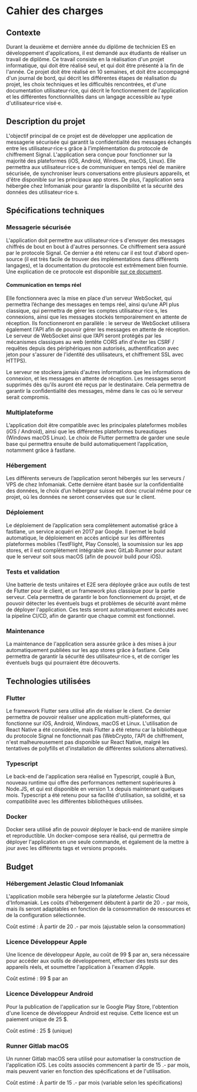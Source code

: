 # Cahier des charges

## Contexte

Durant la deuxième et dernière année du diplôme de technicien ES en développement d'applications, il est demandé aux étudiants de réaliser un travail de diplôme. Ce travail consiste en la réalisation d'un projet informatique, qui doit être réalisé seul, et qui doit être présenté à la fin de l'année. Ce projet doit être réalisé en 10 semaines, et doit être accompagné d'un journal de bord, qui décrit les différentes étapes de réalisation du projet, les choix techniques et les difficultés rencontrées, et d'une documentation utilisateur·rice, qui décrit le fonctionnement de l'application et les différentes fonctionnalités dans un langage accessible au type d'utilisateur·rice visé·e.

## Description du projet

L'objectif principal de ce projet est de développer une application de messagerie sécurisée qui garantit la confidentialité des messages échangés entre les utilisateur·rice·s grâce à l'implémentation du protocole de chiffrement Signal. L'application sera conçue pour fonctionner sur la majorité des plateformes (iOS, Android, Windows, macOS, Linux). Elle permettra aux utilisateur·rice·s de communiquer en temps réel de manière sécurisée, de synchroniser leurs conversations entre plusieurs appareils, et d'être disponible sur les principaux app stores. De plus, l'application sera hébergée chez Infomaniak pour garantir la disponibilité et la sécurité des données des utilisateur·rice·s.

## Spécifications techniques

### Messagerie sécurisée

L'application doit permettre aux utilisateur·rice·s d'envoyer des messages chiffrés de bout en bout à d'autres personnes. Ce chiffrement sera assuré par le protocole Signal. Ce dernier a été retenu car il est tout d'abord open-source (il est très facile de trouver des implémentations dans différents langages), et la documentation du protocole est extrêmement bien fournie. Une explication de ce protocole est disponible [sur ce document](./protocole-signal.md).

#### Communication en temps réel

Elle fonctionnera avec la mise en place d’un serveur WebSocket, qui permettra l’échange des messages en temps réel, ainsi qu’une API plus classique, qui permettra de gérer les comptes utilisateur·rice·s, les connexions, ainsi que les messages stockés temporairement en attente de réception.
Ils fonctionneront en parallèle : le serveur de WebSocket utilisera également l'API afin de pouvoir gérer les messages en attente de réception.
Le serveur de WebSocket ainsi que l’API seront protégés par les mécanismes classiques au web (entête CORS afin d'éviter les CSRF / requêtes depuis des périphériques non autorisés, authentification avec jeton pour s'assurer de l'identité des utilisateurs, et chiffrement SSL avec HTTPS).

Le serveur ne stockera jamais d'autres informations que les informations de connexion, et les messages en attente de réception. Les messages seront supprimés dès qu'ils auront été reçus par le destinataire. Cela permettra de garantir la confidentialité des messages, même dans le cas où le serveur serait compromis.

### Multiplateforme

L’application doit être compatible avec les principales plateformes mobiles (iOS / Android), ainsi que les différentes plateformes bureautiques (Windows macOS Linux). Le choix de Flutter permettra de garder une seule base qui permettra ensuite de build automatiquement l’application, notamment grâce à fastlane.

### Hébergement

Les différents serveurs de l’application seront hébergés sur les serveurs / VPS de chez Infomaniak. Cette dernière étant basée sur la confidentialité des données, le choix d’un hébergeur suisse est donc crucial même pour ce projet, où les données ne seront conservées que sur le client.

### Déploiement

Le déploiement de l’application sera complètement automatisé grâce à fastlane, un service acquéri en 2017 par Google. Il permet le build automatique, le déploiement en accès anticipé sur les différentes plateformes mobiles (TestFlight, Play Console), la soumission sur les app stores, et il est complètement intégrable avec GitLab Runner pour autant que le serveur soit sous macOS (afin de pouvoir build pour iOS).

### Tests et validation

Une batterie de tests unitaires et E2E sera déployée grâce aux outils de test de Flutter pour le client, et un framework plus classique pour la partie serveur. Cela permettra de garantir le bon fonctionnement du projet, et de pouvoir détecter les éventuels bugs et problèmes de sécurité avant même de déployer l'application. Ces tests seront automatiquement exécutés avec la pipeline CI/CD, afin de garantir que chaque commit est fonctionnel.

### Maintenance

La maintenance de l'application sera assurée grâce à des mises à jour automatiquement publiées sur les app stores grâce à fastlane. Cela permettra de garantir la sécurité des utilisateur·rice·s, et de corriger les éventuels bugs qui pourraient être découverts.

## Technologies utilisées

### Flutter

Le framework Flutter sera utilisé afin de réaliser le client. Ce dernier permettra de pouvoir réaliser une application multi-plateformes, qui fonctionne sur iOS, Android, Windows, macOS et Linux. L'utilisation de React Native a été considérée, mais Flutter a été retenu car la bibliothèque du protocole Signal ne fonctionnait pas (WebCrypto, l'API de chiffrement, n'est malheureusement pas disponible sur React Native, malgré les tentatives de polyfills et d'installation de différentes solutions alternatives).

### Typescript

Le back-end de l'application sera réalisé en Typescript, couplé à Bun, nouveau runtime qui offre des performances nettement supérieures à Node.JS, et qui est disponible en version 1.x depuis maintenant quelques mois. Typescript a été retenu pour sa facilité d'utilisation, sa solidité, et sa compatibilité avec les différentes bibliothèques utilisées.

### Docker

Docker sera utilisé afin de pouvoir déployer le back-end de manière simple et reproductible. Un docker-compose sera réalisé, qui permettra de déployer l'application en une seule commande, et également de la mettre à jour avec les différents tags et versions proposés.

## Budget

### Hébergement Jelastic Cloud Infomaniak

L'application mobile sera hébergée sur la plateforme Jelastic Cloud d'Infomaniak. Les coûts d'hébergement débutent à partir de 20 .- par mois, mais ils seront adaptables en fonction de la consommation de ressources et de la configuration sélectionnée.

Coût estimé : À partir de 20 .- par mois (ajustable selon la consommation)

### Licence Développeur Apple

Une licence de développeur Apple, au coût de 99 $ par an, sera nécessaire pour accéder aux outils de développement, effectuer des tests sur des appareils réels, et soumettre l'application à l'examen d'Apple.

Coût estimé : 99 $ par an

### Licence Développeur Android

Pour la publication de l'application sur le Google Play Store, l'obtention d'une licence de développeur Android est requise. Cette licence est un paiement unique de 25 $.

Coût estimé : 25 $ (unique)

### Runner Gitlab macOS

Un runner Gitlab macOS sera utilisé pour automatiser la construction de l'application iOS. Les coûts associés commencent à partir de 15 .- par mois, mais peuvent varier en fonction des spécifications et de l'utilisation.

Coût estimé : À partir de 15 .- par mois (variable selon les spécifications)
